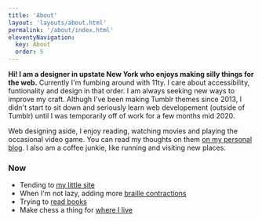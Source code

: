 ```yaml
---
title: 'About'
layout: 'layouts/about.html'
permalink: '/about/index.html'
eleventyNavigation:
  key: About
  order: 5
---
```


**Hi! I am a designer in upstate New York who enjoys making silly things for the web.** Currently I'm fumbing around with 11ty. I care about accessibility, funtionality and design in that order. I am always seeking new ways to improve my craft. Althugh I've been making Tumblr themes since 2013, I didn't start to sit down and seriously learn web developement (outside of Tumblr) until I was temporarily off of work for a few months mid 2020.

Web designing aside, I enjoy reading, watching movies and playing the occasional video game. You can read my thoughts on them [on my personal blog](https://smolnotes.netlify.app/media/). I also am a coffee junkie, like running and visiting new places.

### Now

* Tending to [my little site](https://smolnotes.netlify.app/)
* When I'm not lazy, adding more [braille contractions](https://braille.netlify.app/)
* Trying to [read books](https://smolnotes.netlify.app/books/)
* Make chess a thing for [where I live](https://albanychess.netlify.app/)